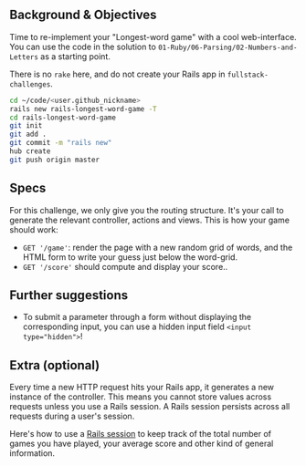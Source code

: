 ## Background & Objectives

Time to re-implement your "Longest-word game" with a cool web-interface. You can use the code in the solution to `01-Ruby/06-Parsing/02-Numbers-and-Letters` as a starting point.

There is no `rake` here, and do not create your Rails app in `fullstack-challenges`.

```bash
cd ~/code/<user.github_nickname>
rails new rails-longest-word-game -T
cd rails-longest-word-game
git init
git add .
git commit -m "rails new"
hub create
git push origin master
```

## Specs

For this challenge, we only give you the routing structure. It's your call to generate the relevant controller, actions and views.
This is how your game should work:

- `GET '/game'`: render the page with a new random grid of words, and the HTML form to write your guess just below the word-grid.
- `GET '/score'` should compute and display your score..

## Further suggestions

- To submit a parameter through a form without displaying the corresponding input, you can use a hidden input field `<input type="hidden">`!

## Extra (optional)

Every time a new HTTP request hits your Rails app, it generates a new instance of the controller. This means you cannot store values across requests unless you use a Rails session. A Rails session persists across all requests during a user's session.

Here's how to use a [Rails session](http://guides.rubyonrails.org/action_controller_overview.html#session) to keep track of the total number of games you have played, your average score and other kind of general information.
